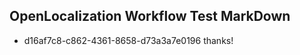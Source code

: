 ## OpenLocalization Workflow Test MarkDown
* d16af7c8-c862-4361-8658-d73a3a7e0196 thanks!

<!--HONumber=Jul16_HO2-->


